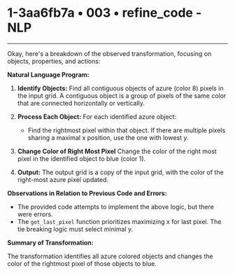 # 1-3aa6fb7a • 003 • refine_code - NLP

---
Okay, here's a breakdown of the observed transformation, focusing on objects, properties, and actions:

**Natural Language Program:**

1.  **Identify Objects:** Find all contiguous objects of azure (color 8) pixels in the input grid. A contiguous object is a group of pixels of the same color that are connected horizontally or vertically.

2.  **Process Each Object:** For each identified azure object:
    *   Find the rightmost pixel within that object. If there are multiple pixels sharing a maximal x position, use the one with lowest y.

3. **Change Color of Right Most Pixel** Change the color of the right most pixel in the identified object to blue (color 1).

4.  **Output:** The output grid is a copy of the input grid, with the color of the right-most azure pixel updated.

**Observations in Relation to Previous Code and Errors:**

*   The provided code attempts to implement the above logic, but there were errors.
*   The `get_last_pixel` function prioritizes maximizing x for last pixel. The tie breaking logic must select minimal y.

**Summary of Transformation:**

The transformation identifies all azure colored objects and changes the color of the rightmost pixel of those objects to blue.

